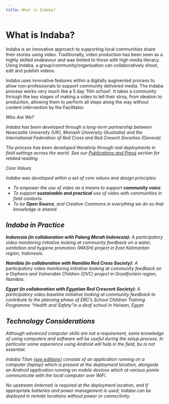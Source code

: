 ```yaml
---
title: What is Indaba?
---
```


<ReadTime />

# What is Indaba?

<Leader>

Indaba is an innovative approach to supporting local communities share their stories using video. Traditionally,  video production has been seen as a highly skilled endeavour and was limited to those with high media literacy. Using Indaba, a group/community/organisation can collaboratively shoot, edit and publish videos. 

<!-- Indaba is a process to support collaborative film-making by non-professionals. It supports the entire process from commissioning content, helping contributors capture high value content, to creating edits \(stories\) representing their narratives. -->

Indaba uses innovative features within a digitally augmented process to allow non-professionals to support community delivered media. The Indaba process works very much like a 5 day 'film school'. It takes a community through the key stages of making a video to tell their stroy, from ideation to production, allowing them to perform all steps along the way without content intervention by the Facilitator.

<el-divider content-position="left"><i class="el-icon-user"/> Who Are We?</el-divider>

Indaba has been developed through a long-term partnership between Newcastle University (UK), Monash University (Australia) and the International Federation of Red Cross and Red Cresent Societies (Geneva).

The process has been developed itterativly through real deployments in field settings across the world. See our [Publications and Press](/guide/pubs/) section for related reading.

<el-divider content-position="left"><i class="el-icon-trophy"/> Core Values</el-divider>

Indaba was developed within a set of core values and design principles:

- To empower the use of video as a means to support **community voice**.
- To support **sustainable and practical** use of video with communities in field contexts.
- To be **Open Source**, and Creative Commons in everything we do so that knowledge is shared.

</Leader>

## Indaba in Practice

**Indonesia (in collaboration with Palang Merah Indonesia):** A participatory video monitoring initiative looking at community feedback on a  water, sanitation and hygiene promotion (WASH) project in East Kalimantan region, Indonesia. 

<YouTube id="6N8y-uMrMe8" />

**Namibia (in collaboration with Namibia Red Cross Society):** A participatory video monitoring initiative looking at community feedback on a Orphans and Vulnerable Children (OVC)  project in Grootfontein region, Namibia.  

<YouTube id="n7yMINp1dCQ" />

**Egypt (in collaboration with Egyptian Red Crescent Society):**  A participatory video baseline initiative looking at community feedback to contribute to the planning phase of ERC’s School Children Training Programme “Health and Safety”in a deaf school in Helwan, Egypt. 

<YouTube id="KNRztuM_J8Q" />

## Technology Considerations

Although advanced computer skills are not a requirement, some knowledge of using computers and software will be useful during the setup process. In particular some experience using Android will help in the field, bu is not essential.

Indaba Titan [(see editions)](/guide/editions/) consists of an application running on a computer \(laptop\) which is present at the deployment location, alongside an Android application running on mobile devices which at various points communicate with the local computer over WiFi.

No upstream \(internet\) is required at the deployment location, and if appropriate batteries and power management is used, Indaba can be deployed in remote locations without power or connectivity.